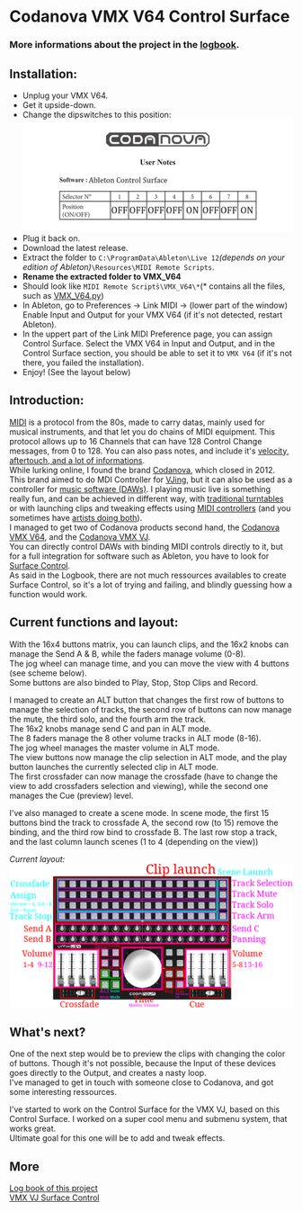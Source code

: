 # Codanova VMX V64 Control Surface

### **More informations about the project in the [logbook](https://github.com/Meb-Do-Stuff/VMX_V64/blob/main/LogBook.md).**

## Installation:
- Unplug your VMX V64.
- Get it upside-down.
- Change the dipswitches to this position:<br>
  <img src="https://github.com/Meb-Do-Stuff/Codanova-VMX-V64-Ableton-Surface-Control/blob/main/dipswitch.jpg?raw=true" height="200" alt="">
- Plug it back on.
- Download the latest release.
- Extract the folder to `C:\ProgramData\Ableton\Live 12`*(depends on your edition of Ableton)*`\Resources\MIDI Remote Scripts`.
- **Rename the extracted folder to VMX_V64**
- Should look like `MIDI Remote Scripts̀\VMX_V64\*`(* contains all the files, such as [VMX_V64.py](https://github.com/Meb-Do-Stuff/VMX_V64/blob/main/VMX_V64.py))
- In Ableton, go to Preferences -> Link MIDI -> (lower part of the window) Enable Input and Output for your VMX V64 (if it's not detected, restart Ableton).
- In the uppert part of the Link MIDI Preference page, you can assign Control Surface. Select the VMX V64 in Input and Output, and in the Control Surface section, you should be able to set it to `VMX V64` (if it's not there, you failed the installation).
- Enjoy! (See the layout below)

## Introduction:

[MIDI](https://en.wikipedia.org/wiki/MIDI) is a protocol from the 80s, made to carry datas, mainly used for musical instruments, and that let you do chains of MIDI equipment. This protocol allows up to 16 Channels that can have 128 Control Change messages, from 0 to 128. You can also pass notes, and include it's [velocity, aftertouch, and a lot of informations](https://en.wikipedia.org/wiki/Keyboard_expression).<br>
While lurking online, I found the brand [Codanova](http://codanova.over-blog.com/), which closed in 2012. This brand aimed to do MDI Controller for [VJing](https://en.wikipedia.org/wiki/VJing), but it can also be used as a controller for [music software (DAWs)](https://en.wikipedia.org/wiki/Digital_audio_workstation). I playing music live is something really fun, and can be achieved in different way, with [traditional turntables](https://www.youtube.com/watch?v=hoyCaeT_tuo) or with launching clips and tweaking effects using [MIDI controllers](https://www.youtube.com/watch?v=mRfwdJx0NDE) (and you sometimes have [artists doing both](https://www.youtube.com/watch?v=KHQDGohpBsQ)).<br>
I managed to get two of Codanova products second hand, the [Codanova VMX V64](http://codanova.over-blog.com/article-codanova-vmx-v64-available-83628397.html), and the [Codanova VMX VJ](http://codanova.over-blog.com/article-32478755.html).<br>
You can directly control DAWs with binding MIDI controls directly to it, but for a full integration for software such as Ableton, you have to look for [Surface Control](https://help.ableton.com/hc/en-us/articles/209774285-Using-Control-Surfaces).<br>
As said in the Logbook, there are not much ressources availables to create Surface Control, so it's a lot of trying and failing, and blindly guessing how a function would work.

## Current functions and layout:

With the 16x4 buttons matrix, you can launch clips, and the 16x2 knobs can manage the Send A & B, while the faders manage volume (0-8).<br>
The jog wheel can manage time, and you can move the view with 4 buttons (see scheme below).<br>
Some buttons are also binded to Play, Stop, Stop Clips and Record.<br>

I managed to create an ALT button that changes the first row of buttons to manage the selection of tracks, the second row of buttons can now manage the mute, the third solo, and the fourth arm the track.<br>
The 16x2 knobs manage send C and pan in ALT mode.<br>
The 8 faders manage the 8 other volume tracks in ALT mode (8-16).<br>
The jog wheel manages the master volume in ALT mode.<br>
The view buttons now manage the clip selection in ALT mode, and the play button launches the currently selected clip in ALT mode.<br>
The first crossfader can now manage the crossfade (have to change the view to add crossfaders selection and viewing), while the second one manages the Cue (preview) level.<br>

I've also managed to create a scene mode.
In scene mode, the first 15 buttons bind the track to crossfade A, the second row (to 15) remove the binding, and the third row bind to crossfade B. The last row stop a track, and the last column launch scenes (1 to 4 (depending on the view))<br>

*Current layout:*
![vmx_v64.png](vmx_v64.png)

## What's next?
One of the next step would be to preview the clips with changing the color of buttons. Though it's not possible, because the Input of these devices goes directly to the Output, and creates a nasty loop.<br>
I've managed to get in touch with someone close to Codanova, and got some interesting ressources.<br>

I've started to work on the Control Surface for the VMX VJ, based on this Control Surface. I worked on a super cool menu and submenu system, that works great.<br>
Ultimate goal for this one will be to add and tweak effects.

## More
[Log book of this project](LogBook.md)<br>
[VMX VJ Surface Control](https://github.com/Meb-Do-Stuff/VMX_VJ)
